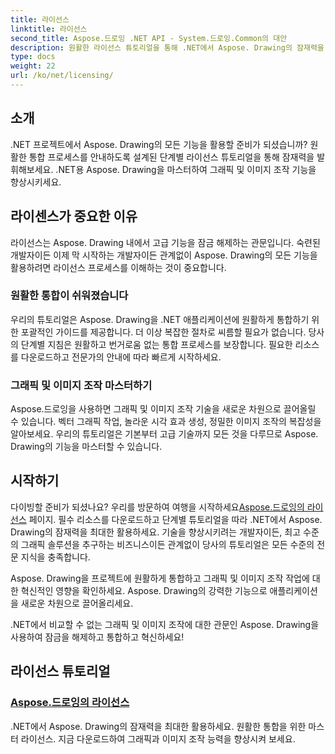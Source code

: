 ```yaml
---
title: 라이선스
linktitle: 라이선스
second_title: Aspose.드로잉 .NET API - System.드로잉.Common의 대안
description: 원활한 라이선스 튜토리얼을 통해 .NET에서 Aspose. Drawing의 잠재력을 최대한 활용하세요. 쉽게 통합하고, 그래픽을 향상하고, 이미지를 쉽게 조작할 수 있습니다.
type: docs
weight: 22
url: /ko/net/licensing/
---
```


## 소개

.NET 프로젝트에서 Aspose. Drawing의 모든 기능을 활용할 준비가 되셨습니까? 원활한 통합 프로세스를 안내하도록 설계된 단계별 라이선스 튜토리얼을 통해 잠재력을 발휘해보세요. .NET용 Aspose. Drawing을 마스터하여 그래픽 및 이미지 조작 기능을 향상시키세요.

## 라이센스가 중요한 이유

라이선스는 Aspose. Drawing 내에서 고급 기능을 잠금 해제하는 관문입니다. 숙련된 개발자이든 이제 막 시작하는 개발자이든 관계없이 Aspose. Drawing의 모든 기능을 활용하려면 라이선스 프로세스를 이해하는 것이 중요합니다.

### 원활한 통합이 쉬워졌습니다

우리의 튜토리얼은 Aspose. Drawing을 .NET 애플리케이션에 원활하게 통합하기 위한 포괄적인 가이드를 제공합니다. 더 이상 복잡한 절차로 씨름할 필요가 없습니다. 당사의 단계별 지침은 원활하고 번거로움 없는 통합 프로세스를 보장합니다. 필요한 리소스를 다운로드하고 전문가의 안내에 따라 빠르게 시작하세요.

### 그래픽 및 이미지 조작 마스터하기

Aspose.드로잉을 사용하면 그래픽 및 이미지 조작 기술을 새로운 차원으로 끌어올릴 수 있습니다. 벡터 그래픽 작업, 놀라운 시각 효과 생성, 정밀한 이미지 조작의 복잡성을 알아보세요. 우리의 튜토리얼은 기본부터 고급 기술까지 모든 것을 다루므로 Aspose. Drawing의 기능을 마스터할 수 있습니다.

## 시작하기

 다이빙할 준비가 되셨나요? 우리를 방문하여 여행을 시작하세요[Aspose.드로잉의 라이선스](./licensing/) 페이지. 필수 리소스를 다운로드하고 단계별 튜토리얼을 따라 .NET에서 Aspose. Drawing의 잠재력을 최대한 활용하세요. 기술을 향상시키려는 개발자이든, 최고 수준의 그래픽 솔루션을 추구하는 비즈니스이든 관계없이 당사의 튜토리얼은 모든 수준의 전문 지식을 충족합니다.

Aspose. Drawing을 프로젝트에 원활하게 통합하고 그래픽 및 이미지 조작 작업에 대한 혁신적인 영향을 확인하세요. Aspose. Drawing의 강력한 기능으로 애플리케이션을 새로운 차원으로 끌어올리세요.

.NET에서 비교할 수 없는 그래픽 및 이미지 조작에 대한 관문인 Aspose. Drawing을 사용하여 잠금을 해제하고 통합하고 혁신하세요!
## 라이선스 튜토리얼
### [Aspose.드로잉의 라이선스](./licensing/)
.NET에서 Aspose. Drawing의 잠재력을 최대한 활용하세요. 원활한 통합을 위한 마스터 라이선스. 지금 다운로드하여 그래픽과 이미지 조작 능력을 향상시켜 보세요.